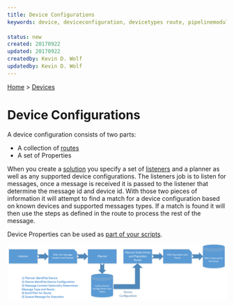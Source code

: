 ```yaml
---
title: Device Configurations
keywords: device, deviceconfiguration, devicetypes route, pipelinemodules

status: new
created: 20170922
updated: 20170922
createdby: Kevin D. Wolf
updatedby: Kevin D. Wolf
---
```

[Home](../Index.md) > [Devices](Index.md)

# Device Configurations

A device configuration consists of two parts:

* A collection of [routes](../Routes/Route.md)
* A set of Properties

When you create a [solution](../Deployment/Solution.md) you specify a set of [listeners](../PipelineModules/Listener.md) and a
planner as well as any supported device configurations.  The listeners job is to listen for messages, once a message is received
it is passed to the listener that determine the message id and device id.  With those two pieces of information it will attempt
to find a match for a device configuration based on known devices and supported messages types.  If a match is found it will 
then use the steps as defined in the route to process the rest of the message.

Device Properties can be used as [part of your scripts](../Scripting/WorkingWithProperties.md).

![planner process](../Images/Planner.png) 